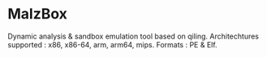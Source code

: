 # MalzBox
Dynamic analysis &amp; sandbox emulation tool based on qiling. Architechtures supported : x86, x86-64, arm, arm64, mips. Formats : PE &amp; Elf.
